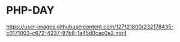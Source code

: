 # PHP-DAY 

https://user-images.githubusercontent.com/127121800/232178435-c0171003-c672-4237-97b8-1a45d0cac0e2.mp4




